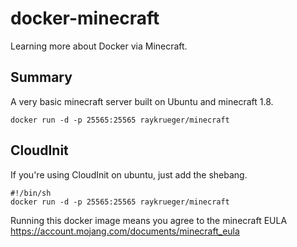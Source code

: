 docker-minecraft
================

Learning more about Docker via Minecraft.

Summary
----------------
A very basic minecraft server built on Ubuntu and minecraft 1.8.
```
docker run -d -p 25565:25565 raykrueger/minecraft
```

CloudInit
----------------
If you're using CloudInit on ubuntu, just add the shebang.
```
#!/bin/sh
docker run -d -p 25565:25565 raykrueger/minecraft
```
Running this docker image means you agree to the minecraft EULA
https://account.mojang.com/documents/minecraft_eula

